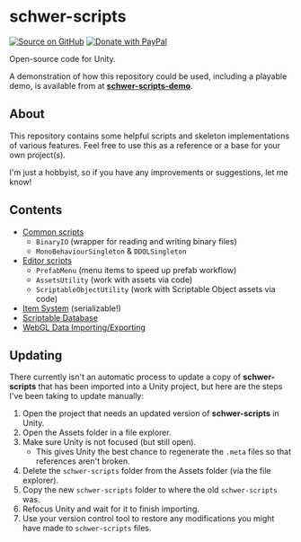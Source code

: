 # schwer-scripts
[![Source on GitHub](https://img.shields.io/badge/Source-0D1117?logo=github)](https://github.com/itsschwer/schwer-scripts)
[![Donate with PayPal](https://img.shields.io/badge/Donate-FFD140?logo=paypal)](https://www.paypal.com/donate?hosted_button_id=NYFKAS24D4MJS)

Open-source code for Unity.

A demonstration of how this repository could be used, including a playable demo, is available from at [**schwer-scripts-demo**](https://github.com/itsschwer/schwer-scripts-demo).

## About
This repository contains some helpful scripts and  skeleton implementations of various features. Feel free to use this as a reference or a base for your own project(s).

I'm just a hobbyist, so if you have any improvements or suggestions, let me know!

## Contents
- [Common scripts](/schwer-scripts/Common)
    - `BinaryIO` (wrapper for reading and writing binary files)
    - `MonoBehaviourSingleton` & `DDOLSingleton`
- [Editor scripts](/schwer-scripts/Editor)
    - `PrefabMenu` (menu items to speed up prefab workflow)
    - `AssetsUtility` (work with assets via code)
    - `ScriptableObjectUtility` (work with Scriptable Object assets via code)
- [Item System](/schwer-scripts/ItemSystem) (serializable!)
- [Scriptable Database](/schwer-scripts/ScriptableDatabase)
- [WebGL Data Importing/Exporting](/schwer-scripts/WebGLSaveHelper)

## Updating
There currently isn't an automatic process to update a copy of **schwer-scripts** that has been imported into a Unity project, but here are the steps I've been taking to update manually:
1. Open the project that needs an updated version of **schwer-scripts** in Unity.
2. Open the Assets folder in a file explorer.
3. Make sure Unity is not focused (but still open).
    - This gives Unity the best chance to regenerate the `.meta` files so that references aren't broken.
4. Delete the `schwer-scripts` folder from the Assets folder (via the file explorer).
5. Copy the new `schwer-scripts` folder to where the old `schwer-scripts` was.
6. Refocus Unity and wait for it to finish importing.
7. Use your version control tool to restore any modifications you might have made to `schwer-scripts` files.

